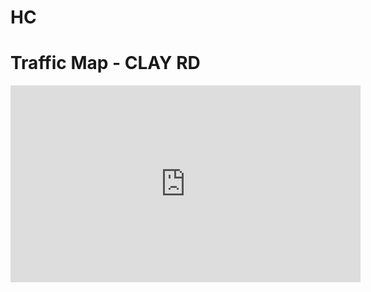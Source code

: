 # HC
<!DOCTYPE html>
<html lang="en">
<head>
    <meta charset="UTF-8">
    <meta name="viewport" content="width=device-width, initial-scale=1.0">
    <title>Embedded Map</title>
</head>
<body>
    <h1>Traffic Map - CLAY RD</h1>
    <iframe frameBorder="0" width="560" height="315" 
    src="https://pda.ritis.org/embed/trend-map/?performanceMetric=congestion&showWazeTrafficEvents=false&thresholds=%5B10%2C20%2C33%2C50%2C66%2C85%5D&layout=grid&showPercentReadings=false&colors=%5B%22%2393278F%22%2C%22%23C1272D%22%2C%22%23ED1C24%22%2C%22%23F7931E%22%2C%22%23FCEE21%22%2C%22%238CC63F%22%2C%22%23009245%22%5D&showAgencyTrafficEvents=true&isSatelliteView=false&title=CLAY%20RD&showAllMaps=true&uuid=638a4e47-4cef-4356-8549-1824c7b631ba"></iframe>
</body>
</html>
 
